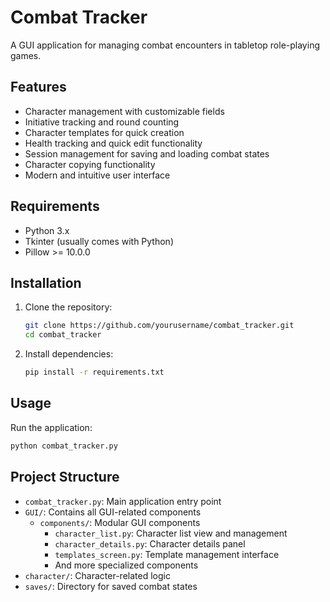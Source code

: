 # Combat Tracker

A GUI application for managing combat encounters in tabletop role-playing games.

## Features

- Character management with customizable fields
- Initiative tracking and round counting
- Character templates for quick creation
- Health tracking and quick edit functionality
- Session management for saving and loading combat states
- Character copying functionality
- Modern and intuitive user interface

## Requirements

- Python 3.x
- Tkinter (usually comes with Python)
- Pillow >= 10.0.0

## Installation

1. Clone the repository:
   ```bash
   git clone https://github.com/yourusername/combat_tracker.git
   cd combat_tracker
   ```

2. Install dependencies:
   ```bash
   pip install -r requirements.txt
   ```

## Usage

Run the application:
```bash
python combat_tracker.py
```

## Project Structure

- `combat_tracker.py`: Main application entry point
- `GUI/`: Contains all GUI-related components
  - `components/`: Modular GUI components
    - `character_list.py`: Character list view and management
    - `character_details.py`: Character details panel
    - `templates_screen.py`: Template management interface
    - And more specialized components
- `character/`: Character-related logic
- `saves/`: Directory for saved combat states
